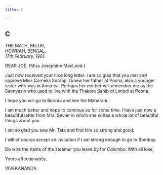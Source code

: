 ```yaml
---
title: C

---
```





  

  


## C

THE MATH, BELUR,  
HOWRAH, BENGAL,  
*17th February, 1901*.

DEAR JOE, (Miss Josephine MacLeod.)

Just now received your nice long letter. I am so glad that you met and
approve Miss Cornelia Sorabji. I knew her father at Poona, also a
younger sister who was in America. Perhaps her mother will remember me
as the Sannyasin who used to live with the Thakore Sahib of Limbdi at
Poona.

I hope you will go to Baroda and see the Maharani.

I am much better and hope to continue so for some time. I have just now
a beautiful letter from Mrs. Sevier in which she writes a whole lot of
beautiful things about you.

I am so glad you saw Mr. Tata and find him so strong and good.

I will of course accept an invitation if I am strong enough to go to
Bombay.

Do wire the name of the steamer you leave by for Colombo. With all love,

Yours affectionately,

VIVEKANANDA.


